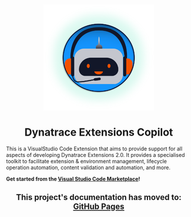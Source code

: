 <p align="center">
  <img src="./docs/assets/images/copilot_logo.png" width=300>
</p>

<h1 align="center">Dynatrace Extensions Copilot</h1>

This is a VisualStudio Code Extension that aims to provide support for all aspects of developing Dynatrace Extensions 2.0. It provides a specialised toolkit to facilitate extension & environment management, lifecycle operation automation, content validation and automation, and more.

**Get started from the [Visual Studio Code Marketplace](https://marketplace.visualstudio.com/items?itemName=DynatracePlatformExtensions.dt-ext-copilot)!**

<h2 align="center">
  This project's documentation has moved to:
  <br/>
  <a href="https://dynatrace-extensions.github.io/dynatrace-extensions-vscode/">
    GitHub Pages
  </a>
</h2>
